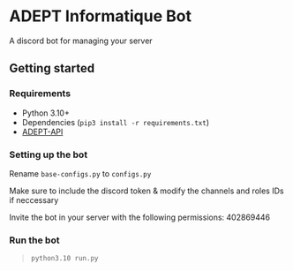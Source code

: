 ﻿# ADEPT Informatique Bot

A discord bot for managing your server

## Getting started

### Requirements

- Python 3.10+
- Dependencies (`pip3 install -r requirements.txt`)
- [ADEPT-API](https://github.com/ADEPT-Informatique/ADEPT-API)

### Setting up the bot

Rename `base-configs.py` to `configs.py`

Make sure to include the discord token & modify the channels and roles IDs if neccessary

Invite the bot in your server with the following permissions: 402869446

### Run the bot

> `python3.10 run.py`
